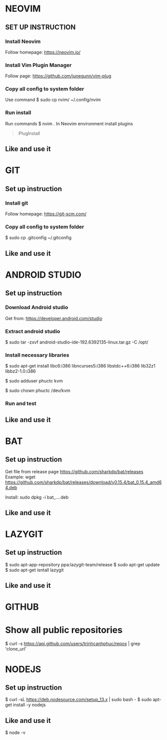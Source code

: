 ﻿
# NEOVIM
## SET UP INSTRUCTION

### Install Neovim
Follow homepage: https://neovim.io/

### Install Vim Plugin Manager
Follow page: https://github.com/junegunn/vim-plug

### Copy all config to system folder
Use command
$ sudo cp nvim/ ~/.config/nvim

### Run install
Run commands
$ nvim .
In Neovim environment install plugins
> :PlugInstall

## Like and use it

# GIT
## Set up instruction

### Install git
Follow homepage: https://git-scm.com/

### Copy all config to system folder
$ sudo cp .gitconfig ~/.gitconfig

## Like and use it

# ANDROID STUDIO
## Set up instruction
### Download Android studio
Get from: https://developer.android.com/studio

### Extract android studio
$ sudo tar -zxvf android-studio-ide-192.6392135-linux.tar.gz -C /opt/

### Install necessary libraries
$ sudo apt-get install libc6:i386 libncurses5:i386 libstdc++6:i386 lib32z1 libbz2-1.0:i386

$ sudo adduser phuctc kvm

$ sudo chown phuctc /dev/kvm

### Run and test


## Like and use it


# BAT
## Set up instruction
Get file from release page
https://github.com/sharkdp/bat/releases
Example:
wget https://github.com/sharkdp/bat/releases/download/v0.15.4/bat_0.15.4_amd64.deb

Install:
sudo dpkg -i bat_….deb

## Like and use it


# LAZYGIT
## Set up instruction
$ sudo apt-app-repository ppa:lazygit-team/release
$ sudo apt-get update
$ sudo apt-get isntall lazygit

## Like and use it


# GITHUB
# Show all public repositories
$ curl -s https://api.github.com/users/trinhcanhphuc/repos | grep 'clone_url'


# NODEJS
## Set up instruction
$ curl -sL https://deb.nodesource.com/setup_13.x | sudo bash -
$ sudo apt-get install -y nodejs

## Like and use it
$ node -v

